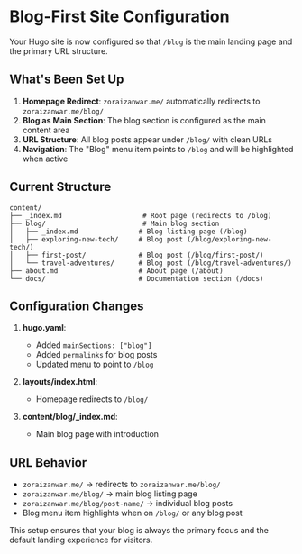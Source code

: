 # Blog-First Site Configuration

Your Hugo site is now configured so that `/blog` is the main landing page and the primary URL structure.

## What's Been Set Up

1. **Homepage Redirect**: `zoraizanwar.me/` automatically redirects to `zoraizanwar.me/blog/`
2. **Blog as Main Section**: The blog section is configured as the main content area
3. **URL Structure**: All blog posts appear under `/blog/` with clean URLs
4. **Navigation**: The "Blog" menu item points to `/blog` and will be highlighted when active

## Current Structure

```
content/
├── _index.md                    # Root page (redirects to /blog)
├── blog/                        # Main blog section
│   ├── _index.md               # Blog listing page (/blog)
│   ├── exploring-new-tech/     # Blog post (/blog/exploring-new-tech/)
│   ├── first-post/             # Blog post (/blog/first-post/)
│   └── travel-adventures/      # Blog post (/blog/travel-adventures/)
├── about.md                    # About page (/about)
└── docs/                       # Documentation section (/docs)
```

## Configuration Changes

1. **hugo.yaml**: 
   - Added `mainSections: ["blog"]`
   - Added `permalinks` for blog posts
   - Updated menu to point to `/blog`

2. **layouts/index.html**: 
   - Homepage redirects to `/blog/`

3. **content/blog/_index.md**: 
   - Main blog page with introduction

## URL Behavior

- `zoraizanwar.me/` → redirects to `zoraizanwar.me/blog/`
- `zoraizanwar.me/blog/` → main blog listing page
- `zoraizanwar.me/blog/post-name/` → individual blog posts
- Blog menu item highlights when on `/blog/` or any blog post

This setup ensures that your blog is always the primary focus and the default landing experience for visitors.
